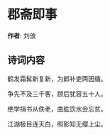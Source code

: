 # 郡斋即事

**作者**: 刘攽

## 诗词内容

鹤发霜髯新复新，为郎补吏两因循。

争先不及三千客，顾后犹容五十人。

绝学捐书从佚老，曲肱饮水会忘贫。

江湖极目连天白，照影知无缨上尘。

